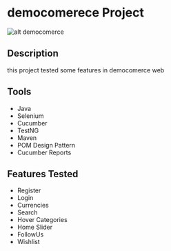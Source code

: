# democomerece Project
![alt democomerce](https://demo.nopcommerce.com/Themes/DefaultClean/Content/images/logo.png)

## Description

this project tested some features in democomerce web

## Tools

* Java
* Selenium 
* Cucumber
* TestNG
* Maven
* POM Design Pattern
* Cucumber Reports

## Features Tested

* Register
* Login
* Currencies
* Search
* Hover Categories
* Home Slider
* FollowUs
* Wishlist
